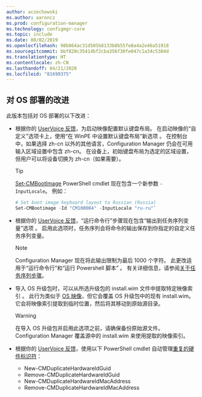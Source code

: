 ```yaml
---
author: aczechowski
ms.author: aaroncz
ms.prod: configuration-manager
ms.technology: configmgr-core
ms.topic: include
ms.date: 08/02/2019
ms.openlocfilehash: 98b864ac31d505b8133b8b55fe8a4a2e46a51918
ms.sourcegitcommit: bbf820c35414bf2cba356f30fe047c1a34c5384d
ms.translationtype: HT
ms.contentlocale: zh-CN
ms.lasthandoff: 04/21/2020
ms.locfileid: "81699375"
---
```

## <a name="improvements-to-os-deployment"></a><a name="bkmk_osd"></a>对 OS 部署的改进

此版本包括对 OS 部署的以下改进：

- 根据你的 [UserVoice 反馈](https://configurationmanager.uservoice.com/forums/300492-ideas/suggestions/35370691-ability-to-specify-the-keyboard-layout-in-the-boot)，为启动映像配置默认键盘布局。 在启动映像的“自定义”选项卡上，使用“在 WinPE 中设置默认键盘布局”新选项   。 在控制台中，如果选择 zh-cn 以外的其他语言，Configuration Manager 仍会在可用输入区域设置中包含 zh-cn。 在设备上，初始键盘布局为选定的区域设置，但用户可以将设备切换为 zh-cn（如果需要）。<!-- 4910348 -->

    > [!Tip]
    > [Set-CMBootImage](https://docs.microsoft.com/powershell/module/configurationmanager/set-cmbootimage?view=sccm-ps) PowerShell cmdlet 现在包含一个新参数 `-InputLocale`。 例如：
    >
    > ```PowerShell
    > # Set boot image keyboard layout to Russian (Russia)
    > Set-CMBootimage -Id "CM100004" -InputLocale "ru-ru"`
    > ```

- 根据你的 [UserVoice 反馈](https://configurationmanager.uservoice.com/forums/300492-ideas/suggestions/37927843-store-output-of-run-command-line-to-tsenv-with-ru)，“运行命令行”步骤现在包含“输出到任务序列变量”选项   。 启用此选项时，任务序列会将命令的输出保存到你指定的自定义任务序列变量。<!-- 4798352  -->

    > [!Note]  
    > Configuration Manager 现在将此输出限制为最后 1000 个字符。 此更改适用于“运行命令行”和“运行 Powershell 脚本”   。 有关详细信息，请参阅[关于任务序列步骤](../../../../../osd/understand/task-sequence-steps.md)。

- 导入 OS 升级包时，可以从所选升级包的 install.wim 文件中提取特定映像索引  。 此行为类似于 [OS 映像](../../../../../osd/get-started/manage-operating-system-images.md#BKMK_AddOSImages)，但它会覆盖 OS 升级包中的现有 install.wim。 它会将映像索引提取到临时位置，然后将其移动到原始源目录。<!-- 4931110 -->

    > [!Warning]  
    > 在导入 OS 升级包并启用此选项之前，请确保备份原始源文件。 Configuration Manager 覆盖源中的 install.wim 来使用提取的映像索引。

- 根据你的 [UserVoice 反馈](https://configurationmanager.uservoice.com/forums/300492-ideas/suggestions/18509686-create-a-powershell-cmdlet-too-add-edit-remove-dup)，使用以下 PowerShell cmdlet 自动管理[重复的硬件标识符](../../../../../osd/deploy-use/use-pxe-to-deploy-windows-over-the-network.md#manage-duplicate-hardware-identifiers)：<!-- 4852819 -->
    - New-CMDuplicateHardwareIdGuid
    - Remove-CMDuplicateHardwareIdGuid
    - New-CMDuplicateHardwareIdMacAddress
    - Remove-CMDuplicateHardwareIdMacAddress
